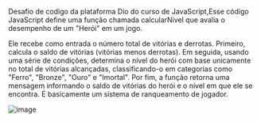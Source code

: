 Desafio de codigo da plataforma Dio do curso de JavaScript,Esse código JavaScript define uma função chamada calcularNivel que avalia o desempenho de um "Herói" em um jogo.

Ele recebe como entrada o número total de vitórias e derrotas. Primeiro, calcula o saldo de vitórias (vitórias menos derrotas). Em seguida, usando uma série de condições, determina o nível do herói com base unicamente no total de vitórias alcançadas, classificando-o em categorias como "Ferro", "Bronze", "Ouro" e "Imortal". Por fim, a função retorna uma mensagem informando o saldo de vitórias do herói e o nível em que ele se encontra. É basicamente um sistema de ranqueamento de jogador.

![image](https://github.com/user-attachments/assets/c2583ff6-b9b1-4a32-b35e-e690ce4a95fe)
